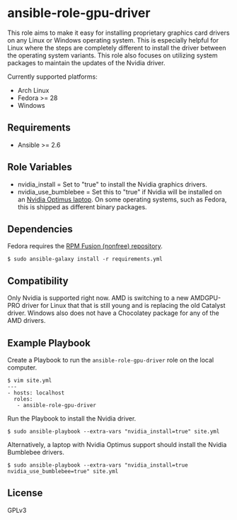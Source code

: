 # ansible-role-gpu-driver

This role aims to make it easy for installing proprietary graphics card drivers on any Linux or Windows operating system. This is especially helpful for Linux where the steps are completely different to install the driver between the operating system variants. This role also focuses on utilizing system packages to maintain the updates of the Nvidia driver.

Currently supported platforms:

* Arch Linux
* Fedora >= 28
* Windows

## Requirements

* Ansible >= 2.6

## Role Variables

* nvidia_install = Set to "true" to install the Nvidia graphics drivers.
* nvidia_use_bumblebee = Set this to "true" if Nvidia will be installed on an [Nvidia Optimus laptop](https://www.geforce.com/hardware/technology/optimus/supported-gpus). On some operating systems, such as Fedora, this is shipped as different binary packages.

## Dependencies

Fedora requires the [RPM Fusion (nonfree) repository](https://rpmfusion.org/).

```
$ sudo ansible-galaxy install -r requirements.yml
```

## Compatibility

Only Nvidia is supported right now. AMD is switching to a new AMDGPU-PRO driver for Linux that that is still young and is replacing the old Catalyst driver. Windows also does not have a Chocolatey package for any of the AMD drivers.

## Example Playbook

Create a Playbook to run the `ansible-role-gpu-driver` role on the local computer.

```
$ vim site.yml
---
- hosts: localhost
  roles:
   - ansible-role-gpu-driver
```

Run the Playbook to install the Nvidia driver.

```
$ sudo ansible-playbook --extra-vars "nvidia_install=true" site.yml
```

Alternatively, a laptop with Nvidia Optimus support should install the Nvidia Bumblebee drivers.

```
$ sudo ansible-playbook --extra-vars "nvidia_install=true nvidia_use_bumblebee=true" site.yml
```

## License

GPLv3
